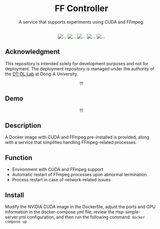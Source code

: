 <div align="center">

<h1>FF Controller</h1>
A service that supports experiments using CUDA and FFmpeg.<br/><br/>

<picture><img src="https://img.shields.io/badge/-Docker-2496ED?style=flat-square&logo=docker&logoColor=FFFFFF" alt="..."></picture>
<picture><img src="https://img.shields.io/badge/-CUDA-76B900?style=flat-square&logo=nvidia&logoColor=FFFFFF" alt="..."></picture>
<picture><img src="https://img.shields.io/badge/-Python3-3776AB?style=flat-square&logo=python&logoColor=FFFFFF" alt="..."></picture>
<picture><img src="https://img.shields.io/badge/-Bash-4EAA25?style=flat-square&logo=gnubash&logoColor=FFFFFF" alt="..."></picture>
<picture><img src="https://img.shields.io/badge/FFMPEG-007808?style=flat-square&logo=ffmpeg&logoColor=FFFFFF" alt="..."></picture>

</div>

## Acknowledgment

This repository is intended solely for development purposes and not for deployment. The deployment repository is managed under the authority of the [DT-DL Lab]() at Dong-A University.

<div align="center">

!!!

</div>

## Demo

<div align="center">

!!!

</div>

## Description

A Docker image with CUDA and FFmpeg pre-installed is provided, along with a service that simplifies handling FFmpeg-related processes.

## Function

- Environment with CUDA and FFmpeg support
- Automatic restart of FFmpeg processes upon abnormal termination
- Process restart in case of network-related issues

## Install

Modify the NVIDIA CUDA image in the Dockerfile, adjust the ports and GPU information in the docker-compose.yml file, review the rtsp-simple-server.yml configuration, and then run the following command: ```docker compose up```
